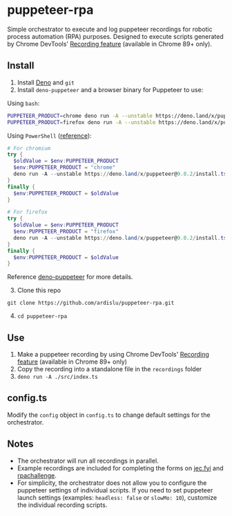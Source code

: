 # puppeteer-rpa

Simple orchestrator to execute and log puppeteer recordings for robotic process automation (RPA) purposes. Designed to execute scripts generated by Chrome DevTools' [Recording feature](https://developers.google.com/web/updates/2021/01/devtools#record) (available in Chrome 89+ only).

## Install

1. Install [Deno](https://deno.land/) and `git`
2. Install `deno-puppeteer` and a browser binary for Puppeteer to use:

Using `bash`:

```bash
PUPPETEER_PRODUCT=chrome deno run -A --unstable https://deno.land/x/puppeteer@9.0.2/install.ts # For chromium
PUPPETEER_PRODUCT=firefox deno run -A --unstable https://deno.land/x/puppeteer@9.0.2/install.ts # For firefox
```

Using `PowerShell` ([reference](https://github.com/PowerShell/PowerShell/issues/3316)):

```PowerShell
# For chromium
try {
  $oldValue = $env:PUPPETEER_PRODUCT
  $env:PUPPETEER_PRODUCT = "chrome"
  deno run -A --unstable https://deno.land/x/puppeteer@9.0.2/install.ts
}
finally {
  $env:PUPPETEER_PRODUCT = $oldValue
}

# For firefox
try {
  $oldValue = $env:PUPPETEER_PRODUCT
  $env:PUPPETEER_PRODUCT = "firefox"
  deno run -A --unstable https://deno.land/x/puppeteer@9.0.2/install.ts
}
finally {
  $env:PUPPETEER_PRODUCT = $oldValue
}
```

Reference [deno-puppeteer](https://github.com/lucacasonato/deno-puppeteer) for more details.

3. Clone this repo

```
git clone https://github.com/ardislu/puppeteer-rpa.git
```

4. `cd puppeteer-rpa`

## Use

1. Make a puppeteer recording by using Chrome DevTools' [Recording feature](https://developers.google.com/web/updates/2021/01/devtools#record) (available in Chrome 89+ only)
2. Copy the recording into a standalone file in the `recordings` folder
3. `deno run -A ./src/index.ts`

## config.ts

Modify the `config` object in `config.ts` to change default settings for the orchestrator.

## Notes

- The orchestrator will run all recordings in parallel.
- Example recordings are included for completing the forms on [jec.fyi](https://jec.fyi/demo/recorder) and [rpachallenge](http://www.rpachallenge.com/).
- For simplicity, the orchestrator does not allow you to configure the puppeteer settings of individual scripts. If you need to set puppeteer launch settings (examples: `headless: false` or `slowMo: 10`), customize the individual recording scripts.
